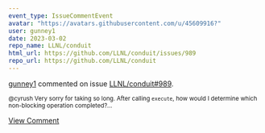 ```yaml
---
event_type: IssueCommentEvent
avatar: "https://avatars.githubusercontent.com/u/45609916?"
user: gunney1
date: 2023-03-02
repo_name: LLNL/conduit
html_url: https://github.com/LLNL/conduit/issues/989
repo_url: https://github.com/LLNL/conduit
---
```


<a href='https://github.com/gunney1' target='_blank'>gunney1</a> commented on issue <a href='https://github.com/LLNL/conduit/issues/989' target='_blank'>LLNL/conduit#989</a>.

<small>@cyrush  Very sorry for taking so long.  After calling `execute`, how would I determine which non-blocking operation completed?...</small>

<a href='https://github.com/LLNL/conduit/issues/989' target='_blank'>View Comment</a>